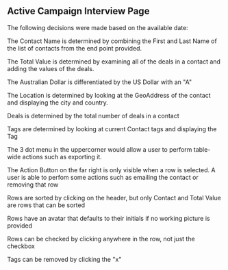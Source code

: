 ## Active Campaign Interview Page

The following decisions were made based on the available date:

The Contact Name is determined by combining the First and Last Name of the list of contacts from the end point provided.

The Total Value is determined by examining all of the deals in a contact and adding the values of the deals. 

The Australian Dollar is differentiated by the US Dollar with an "A"

The Location is determined by looking at the GeoAddress of the contact and displaying the city and country.

Deals is determined by the total number of deals in a contact

Tags are determined by looking at current Contact tags and displaying the Tag

The 3 dot menu in the uppercorner would allow a user to perform table-wide actions such as exporting it.

The Action Button on the far right is only visible when a row is selected. A user is able to perfom some actions such as emailing the contact or removing that row

Rows are sorted by clicking on the header, but only Contact and Total Value are rows that can be sorted

Rows have an avatar that defaults to their initials if no working picture is provided

Rows can be checked by clicking anywhere in the row, not just the checkbox

Tags can be removed by clicking the "x"
